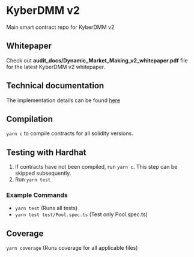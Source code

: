 # KyberDMM v2

Main smart contract repo for KyberDMM v2

## Whitepaper

Check out **audit_docs/Dynamic_Market_Making_v2_whitepaper.pdf** file for the latest KyberDMM v2 whitepaper.

## Technical documentation

The implementation details can be found [here](https://hackmd.io/sgADNlGNS8eSGU_8mZYqDQ?view)

## Compilation
`yarn c` to compile contracts for all solidity versions.

## Testing with Hardhat
1. If contracts have not been compiled, run `yarn c`. This step can be skipped subsequently.
2. Run `yarn test`

### Example Commands
- `yarn test` (Runs all tests)
- `yarn test test/Pool.spec.ts` (Test only Pool.spec.ts)


## Coverage
`yarn coverage` (Runs coverage for all applicable files)
